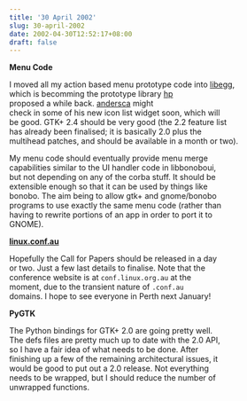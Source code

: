 ```yaml
---
title: '30 April 2002'
slug: 30-april-2002
date: 2002-04-30T12:52:17+08:00
draft: false
---
```


**Menu Code**

I moved all my action based menu prototype code into
[libegg](http://cvs.gnome.org/lxr/source/libegg/),\
which is becomming the prototype library
[hp](http://www.advogato.org/person/hp/)\
proposed a while back.
[andersca](http://www.advogato.org/person/andersca/) might\
check in some of his new icon list widget soon, which will\
be good. GTK+ 2.4 should be very good (the 2.2 feature list\
has already been finalised; it is basically 2.0 plus the\
multihead patches, and should be available in a month or two).

My menu code should eventually provide menu merge\
capabilities similar to the UI handler code in libbonoboui,\
but not depending on any of the corba stuff. It should be\
extensible enough so that it can be used by things like\
bonobo. The aim being to allow gtk+ and gnome/bonobo\
programs to use exactly the same menu code (rather than\
having to rewrite portions of an app in order to port it to\
GNOME).

**[linux.conf.au](http://conf.linux.org.au/)**

Hopefully the Call for Papers should be released in a day\
or two. Just a few last details to finalise. Note that the\
conference website is at `conf.linux.org.au` at the\
moment, due to the transient nature of `.conf.au`\
domains. I hope to see everyone in Perth next January!

**PyGTK**

The Python bindings for GTK+ 2.0 are going pretty well.\
The defs files are pretty much up to date with the 2.0 API,\
so I have a fair idea of what needs to be done. After\
finishing up a few of the remaining architectural issues, it\
would be good to put out a 2.0 release. Not everything\
needs to be wrapped, but I should reduce the number of\
unwrapped functions.
